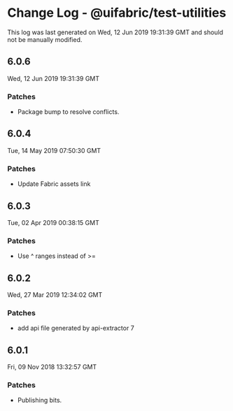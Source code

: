 # Change Log - @uifabric/test-utilities

This log was last generated on Wed, 12 Jun 2019 19:31:39 GMT and should not be manually modified.

## 6.0.6
Wed, 12 Jun 2019 19:31:39 GMT

### Patches

- Package bump to resolve conflicts.

## 6.0.4
Tue, 14 May 2019 07:50:30 GMT

### Patches

- Update Fabric assets link

## 6.0.3
Tue, 02 Apr 2019 00:38:15 GMT

### Patches

- Use ^ ranges instead of >=

## 6.0.2
Wed, 27 Mar 2019 12:34:02 GMT

### Patches

- add api file generated by api-extractor 7

## 6.0.1
Fri, 09 Nov 2018 13:32:57 GMT

### Patches

- Publishing bits.


